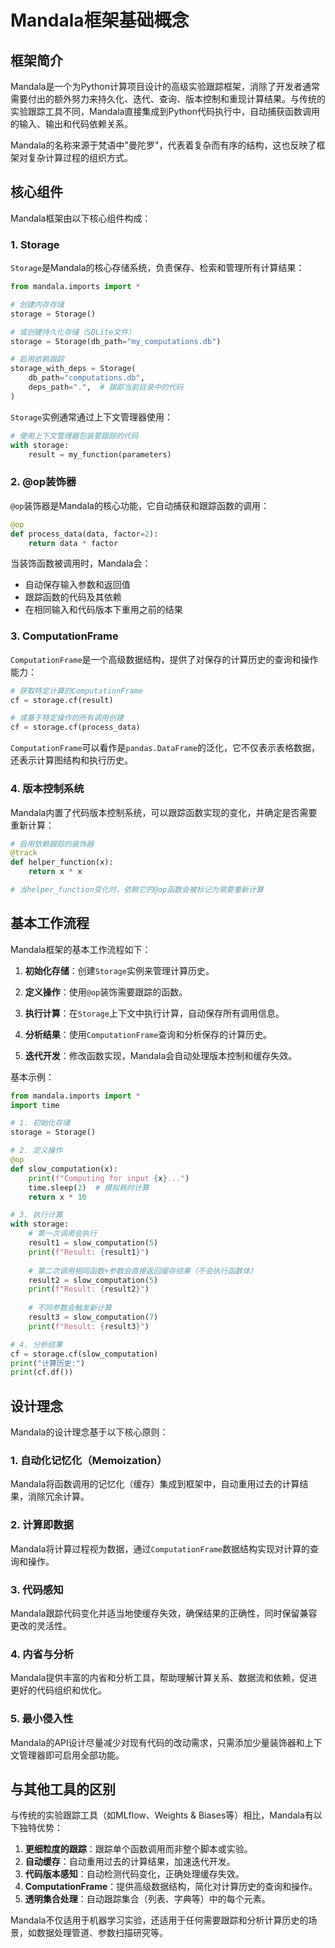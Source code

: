 # Mandala框架基础概念

## 框架简介

Mandala是一个为Python计算项目设计的高级实验跟踪框架，消除了开发者通常需要付出的额外努力来持久化、迭代、查询、版本控制和重现计算结果。与传统的实验跟踪工具不同，Mandala直接集成到Python代码执行中，自动捕获函数调用的输入、输出和代码依赖关系。

Mandala的名称来源于梵语中"曼陀罗"，代表着复杂而有序的结构，这也反映了框架对复杂计算过程的组织方式。

## 核心组件

Mandala框架由以下核心组件构成：

### 1. Storage

`Storage`是Mandala的核心存储系统，负责保存、检索和管理所有计算结果：

```python
from mandala.imports import *

# 创建内存存储
storage = Storage()

# 或创建持久化存储（SQLite文件）
storage = Storage(db_path="my_computations.db")

# 启用依赖跟踪
storage_with_deps = Storage(
    db_path="computations.db",
    deps_path=".",  # 跟踪当前目录中的代码
)
```

`Storage`实例通常通过上下文管理器使用：

```python
# 使用上下文管理器包装要跟踪的代码
with storage:
    result = my_function(parameters)
```

### 2. @op装饰器

`@op`装饰器是Mandala的核心功能，它自动捕获和跟踪函数的调用：

```python
@op
def process_data(data, factor=2):
    return data * factor
```

当装饰函数被调用时，Mandala会：
- 自动保存输入参数和返回值
- 跟踪函数的代码及其依赖
- 在相同输入和代码版本下重用之前的结果

### 3. ComputationFrame

`ComputationFrame`是一个高级数据结构，提供了对保存的计算历史的查询和操作能力：

```python
# 获取特定计算的ComputationFrame
cf = storage.cf(result)

# 或基于特定操作的所有调用创建
cf = storage.cf(process_data)
```

`ComputationFrame`可以看作是`pandas.DataFrame`的泛化，它不仅表示表格数据，还表示计算图结构和执行历史。

### 4. 版本控制系统

Mandala内置了代码版本控制系统，可以跟踪函数实现的变化，并确定是否需要重新计算：

```python
# 启用依赖跟踪的装饰器
@track
def helper_function(x):
    return x * x

# 当helper_function变化时，依赖它的@op函数会被标记为需要重新计算
```

## 基本工作流程

Mandala框架的基本工作流程如下：

1. **初始化存储**：创建`Storage`实例来管理计算历史。

2. **定义操作**：使用`@op`装饰需要跟踪的函数。

3. **执行计算**：在`Storage`上下文中执行计算，自动保存所有调用信息。

4. **分析结果**：使用`ComputationFrame`查询和分析保存的计算历史。

5. **迭代开发**：修改函数实现，Mandala会自动处理版本控制和缓存失效。

基本示例：

```python
from mandala.imports import *
import time

# 1. 初始化存储
storage = Storage()

# 2. 定义操作
@op
def slow_computation(x):
    print(f"Computing for input {x}...")
    time.sleep(2)  # 模拟耗时计算
    return x * 10

# 3. 执行计算
with storage:
    # 第一次调用会执行
    result1 = slow_computation(5)
    print(f"Result: {result1}")
    
    # 第二次调用相同函数+参数会直接返回缓存结果（不会执行函数体）
    result2 = slow_computation(5)
    print(f"Result: {result2}")
    
    # 不同参数会触发新计算
    result3 = slow_computation(7)
    print(f"Result: {result3}")

# 4. 分析结果
cf = storage.cf(slow_computation)
print("计算历史:")
print(cf.df())
```

## 设计理念

Mandala的设计理念基于以下核心原则：

### 1. 自动化记忆化（Memoization）

Mandala将函数调用的记忆化（缓存）集成到框架中，自动重用过去的计算结果，消除冗余计算。

### 2. 计算即数据

Mandala将计算过程视为数据，通过`ComputationFrame`数据结构实现对计算的查询和操作。

### 3. 代码感知

Mandala跟踪代码变化并适当地使缓存失效，确保结果的正确性，同时保留兼容更改的灵活性。

### 4. 内省与分析

Mandala提供丰富的内省和分析工具，帮助理解计算关系、数据流和依赖，促进更好的代码组织和优化。

### 5. 最小侵入性

Mandala的API设计尽量减少对现有代码的改动需求，只需添加少量装饰器和上下文管理器即可启用全部功能。

## 与其他工具的区别

与传统的实验跟踪工具（如MLflow、Weights & Biases等）相比，Mandala有以下独特优势：

1. **更细粒度的跟踪**：跟踪单个函数调用而非整个脚本或实验。
2. **自动缓存**：自动重用过去的计算结果，加速迭代开发。
3. **代码版本感知**：自动检测代码变化，正确处理缓存失效。
4. **ComputationFrame**：提供高级数据结构，简化对计算历史的查询和操作。
5. **透明集合处理**：自动跟踪集合（列表、字典等）中的每个元素。

Mandala不仅适用于机器学习实验，还适用于任何需要跟踪和分析计算历史的场景，如数据处理管道、参数扫描研究等。